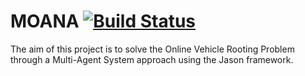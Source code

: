 MOANA [![Build Status](https://travis-ci.org/thomas-farneti/Moana.svg?branch=master)](https://travis-ci.org/thomas-farneti/Moana)
===============

The aim of this project is to solve the Online Vehicle Rooting Problem through a Multi-Agent System approach using the Jason framework.

